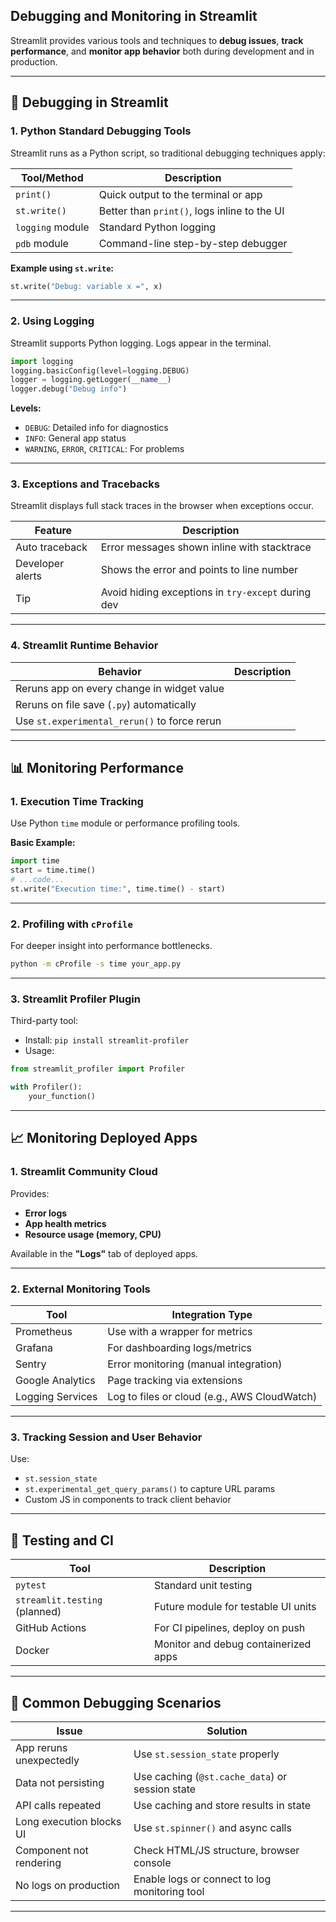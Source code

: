## Debugging and Monitoring in Streamlit

Streamlit provides various tools and techniques to **debug issues**, **track performance**, and **monitor app behavior** both during development and in production.

---

## 🐞 Debugging in Streamlit

### 1. **Python Standard Debugging Tools**
Streamlit runs as a Python script, so traditional debugging techniques apply:

| Tool/Method       | Description |
|------------------|-------------|
| `print()`        | Quick output to the terminal or app |
| `st.write()`     | Better than `print()`, logs inline to the UI |
| `logging` module | Standard Python logging |
| `pdb` module     | Command-line step-by-step debugger |

**Example using `st.write`:**
```python
st.write("Debug: variable x =", x)
```

---

### 2. **Using Logging**
Streamlit supports Python logging. Logs appear in the terminal.

```python
import logging
logging.basicConfig(level=logging.DEBUG)
logger = logging.getLogger(__name__)
logger.debug("Debug info")
```

**Levels:**
- `DEBUG`: Detailed info for diagnostics
- `INFO`: General app status
- `WARNING`, `ERROR`, `CRITICAL`: For problems

---

### 3. **Exceptions and Tracebacks**
Streamlit displays full stack traces in the browser when exceptions occur.

| Feature          | Description |
|------------------|-------------|
| Auto traceback   | Error messages shown inline with stacktrace |
| Developer alerts | Shows the error and points to line number |
| Tip              | Avoid hiding exceptions in `try-except` during dev |

---

### 4. **Streamlit Runtime Behavior**
| Behavior        | Description |
|-----------------|-------------|
| Reruns app on every change in widget value |
| Reruns on file save (`.py`) automatically |
| Use `st.experimental_rerun()` to force rerun |

---

## 📊 Monitoring Performance

### 1. **Execution Time Tracking**
Use Python `time` module or performance profiling tools.

**Basic Example:**
```python
import time
start = time.time()
# ...code...
st.write("Execution time:", time.time() - start)
```

---

### 2. **Profiling with `cProfile`**
For deeper insight into performance bottlenecks.

```bash
python -m cProfile -s time your_app.py
```

---

### 3. **Streamlit Profiler Plugin**
Third-party tool:
- Install: `pip install streamlit-profiler`
- Usage:
```python
from streamlit_profiler import Profiler

with Profiler():
    your_function()
```

---

## 📈 Monitoring Deployed Apps

### 1. **Streamlit Community Cloud**
Provides:
- **Error logs**
- **App health metrics**
- **Resource usage (memory, CPU)**

Available in the **"Logs"** tab of deployed apps.

---

### 2. **External Monitoring Tools**
| Tool            | Integration Type |
|------------------|------------------|
| Prometheus       | Use with a wrapper for metrics |
| Grafana          | For dashboarding logs/metrics |
| Sentry           | Error monitoring (manual integration) |
| Google Analytics | Page tracking via extensions |
| Logging Services | Log to files or cloud (e.g., AWS CloudWatch) |

---

### 3. **Tracking Session and User Behavior**
Use:
- `st.session_state`
- `st.experimental_get_query_params()` to capture URL params
- Custom JS in components to track client behavior

---

## 🧪 Testing and CI

| Tool         | Description |
|--------------|-------------|
| `pytest`     | Standard unit testing |
| `streamlit.testing` (planned) | Future module for testable UI units |
| GitHub Actions | For CI pipelines, deploy on push |
| Docker        | Monitor and debug containerized apps |

---

## 🚨 Common Debugging Scenarios

| Issue                      | Solution |
|----------------------------|----------|
| App reruns unexpectedly    | Use `st.session_state` properly |
| Data not persisting        | Use caching (`@st.cache_data`) or session state |
| API calls repeated         | Use caching and store results in state |
| Long execution blocks UI   | Use `st.spinner()` and async calls |
| Component not rendering    | Check HTML/JS structure, browser console |
| No logs on production      | Enable logs or connect to log monitoring tool |

---
